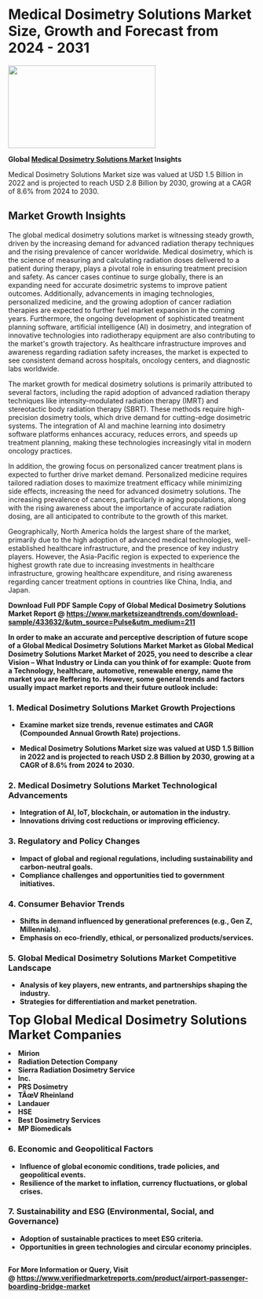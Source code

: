 <H1>Medical Dosimetry Solutions Market Size, Growth and Forecast from 2024 - 2031</H1><img class="aligncenter size-medium wp-image-584254" src="https://thirdeyenews.in/wp-content/uploads/2024/09/Global-Market-Research-300x168.jpeg" alt="" width="300" height="168" /><p><strong>Global&nbsp;<a href="https://www.marketsizeandtrends.com/download-sample/433632/&amp;utm_source=Pulse&amp;utm_medium=211">Medical Dosimetry Solutions Market</a> Insights</strong></p><p>Medical Dosimetry Solutions Market size was valued at USD 1.5 Billion in 2022 and is projected to reach USD 2.8 Billion by 2030, growing at a CAGR of 8.6% from 2024 to 2030.</p><p><h2>Market Growth Insights</h2> <p>The global medical dosimetry solutions market is witnessing steady growth, driven by the increasing demand for advanced radiation therapy techniques and the rising prevalence of cancer worldwide. Medical dosimetry, which is the science of measuring and calculating radiation doses delivered to a patient during therapy, plays a pivotal role in ensuring treatment precision and safety. As cancer cases continue to surge globally, there is an expanding need for accurate dosimetric systems to improve patient outcomes. Additionally, advancements in imaging technologies, personalized medicine, and the growing adoption of cancer radiation therapies are expected to further fuel market expansion in the coming years. Furthermore, the ongoing development of sophisticated treatment planning software, artificial intelligence (AI) in dosimetry, and integration of innovative technologies into radiotherapy equipment are also contributing to the market's growth trajectory. As healthcare infrastructure improves and awareness regarding radiation safety increases, the market is expected to see consistent demand across hospitals, oncology centers, and diagnostic labs worldwide.</p> <p><strong></strong></p> <p>The market growth for medical dosimetry solutions is primarily attributed to several factors, including the rapid adoption of advanced radiation therapy techniques like intensity-modulated radiation therapy (IMRT) and stereotactic body radiation therapy (SBRT). These methods require high-precision dosimetry tools, which drive demand for cutting-edge dosimetric systems. The integration of AI and machine learning into dosimetry software platforms enhances accuracy, reduces errors, and speeds up treatment planning, making these technologies increasingly vital in modern oncology practices.</p> <p>In addition, the growing focus on personalized cancer treatment plans is expected to further drive market demand. Personalized medicine requires tailored radiation doses to maximize treatment efficacy while minimizing side effects, increasing the need for advanced dosimetry solutions. The increasing prevalence of cancers, particularly in aging populations, along with the rising awareness about the importance of accurate radiation dosing, are all anticipated to contribute to the growth of this market.</p> <p>Geographically, North America holds the largest share of the market, primarily due to the high adoption of advanced medical technologies, well-established healthcare infrastructure, and the presence of key industry players. However, the Asia-Pacific region is expected to experience the highest growth rate due to increasing investments in healthcare infrastructure, growing healthcare expenditure, and rising awareness regarding cancer treatment options in countries like China, India, and Japan.</p> <p><strong></p><p><span class=""><strong>Download Full PDF Sample Copy of Global Medical Dosimetry Solutions Market Report</strong> @ <a href="https://www.marketsizeandtrends.com/download-sample/433632/&amp;utm_source=Pulse&amp;utm_medium=211" target="_blank">https://www.marketsizeandtrends.com/download-sample/433632/&amp;utm_source=Pulse&amp;utm_medium=211</a></span></p><p>In order to make an accurate and perceptive description of future scope of a Global&nbsp;Medical Dosimetry Solutions Market Market as Global&nbsp;Medical Dosimetry Solutions Market Market of 2025, you need to describe a clear Vision &ndash; What Industry or Linda can you think of for example: Quote from a Technology, healthcare, automotive, renewable energy, name the market you are Reffering to. However, some general trends and factors usually impact market reports and their future outlook include:</p><h3>1.&nbsp;<strong>Medical Dosimetry Solutions Market Growth Projections</strong></h3><ul><li>Examine market size trends, revenue estimates and CAGR (Compounded Annual Growth Rate) projections.</li><li><p>Medical Dosimetry Solutions Market size was valued at USD 1.5 Billion in 2022 and is projected to reach USD 2.8 Billion by 2030, growing at a CAGR of 8.6% from 2024 to 2030.</p></li></ul><h3>2.&nbsp;<strong>Medical Dosimetry Solutions Market Technological Advancements</strong></h3><ul><li>Integration of AI, IoT, blockchain, or automation in the industry.</li><li>Innovations driving cost reductions or improving efficiency.</li></ul><h3>3.&nbsp;<strong>Regulatory and Policy Changes</strong></h3><ul><li>Impact of global and regional regulations, including sustainability and carbon-neutral goals.</li><li>Compliance challenges and opportunities tied to government initiatives.</li></ul><h3>4.&nbsp;<strong>Consumer Behavior Trends</strong></h3><ul><li>Shifts in demand influenced by generational preferences (e.g., Gen Z, Millennials).</li><li>Emphasis on eco-friendly, ethical, or personalized products/services.</li></ul><h3>5.&nbsp;<strong>Global Medical Dosimetry Solutions Market Competitive Landscape</strong></h3><ul><li>Analysis of key players, new entrants, and partnerships shaping the industry.</li><li>Strategies for differentiation and market penetration.</li></ul><p data-pm-slice="1 1 []"><span style="color: inherit; font-family: inherit; font-size: 25px;">Top Global Medical Dosimetry Solutions Market Companies</span></p><div class="" data-test-id=""><p><li>Mirion</li><li> Radiation Detection Company</li><li> Sierra Radiation Dosimetry Service</li><li> Inc.</li><li> PRS Dosimetry</li><li> TÃœV Rheinland</li><li> Landauer</li><li> HSE</li><li> Best Dosimetry Services</li><li> MP Biomedicals</li></p></div><h3>6.&nbsp;<strong>Economic and Geopolitical Factors</strong></h3><ul><li>Influence of global economic conditions, trade policies, and geopolitical events.</li><li>Resilience of the market to inflation, currency fluctuations, or global crises.</li></ul><h3>7.&nbsp;<strong>Sustainability and ESG (Environmental, Social, and Governance)</strong></h3><ul><li>Adoption of sustainable practices to meet ESG criteria.</li><li>Opportunities in green technologies and circular economy principles.</li></ul><h2><strong style="font-size: 14px;">For More Information or Query, Visit @&nbsp;</strong><a style="background-color: #ffffff; font-size: 14px;" href="https://www.marketsizeandtrends.com/report/medical-dosimetry-solutions-market/" target="_blank">https://www.verifiedmarketreports.com/product/airport-passenger-boarding-bridge-market</a></h2>

